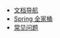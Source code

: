 <!-- _navbar.md -->

* [文档导航](/README.md)
* [Spring 全家桶](/project1/home.md)
* [常见问题](/questions/Github-Pages自定义域名.md)